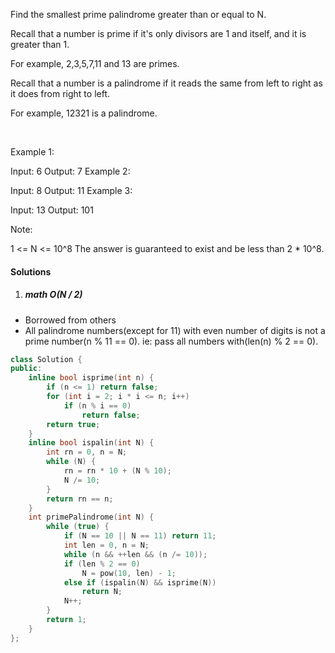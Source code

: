 Find the smallest prime palindrome greater than or equal to N.

Recall that a number is prime if it's only divisors are 1 and itself, and it is greater than 1. 

For example, 2,3,5,7,11 and 13 are primes.

Recall that a number is a palindrome if it reads the same from left to right as it does from right to left. 

For example, 12321 is a palindrome.

 

Example 1:

Input: 6
Output: 7
Example 2:

Input: 8
Output: 11
Example 3:

Input: 13
Output: 101
 

Note:

1 <= N <= 10^8
The answer is guaranteed to exist and be less than 2 * 10^8.

#### Solutions

1. ##### math O(N / 2)

- Borrowed from others
- All palindrome numbers(except for 11) with even number of digits is not a prime number(n % 11 == 0). ie: pass all numbers with(len(n) % 2 == 0).


```cpp
class Solution {
public:
    inline bool isprime(int n) {
        if (n <= 1) return false;
        for (int i = 2; i * i <= n; i++)
            if (n % i == 0)
                return false;
        return true;
    }
    inline bool ispalin(int N) {
        int rn = 0, n = N;
        while (N) {
            rn = rn * 10 + (N % 10);
            N /= 10;
        }
        return rn == n;
    }
    int primePalindrome(int N) {
        while (true) {
            if (N == 10 || N == 11) return 11;
            int len = 0, n = N;
            while (n && ++len && (n /= 10));
            if (len % 2 == 0)
                N = pow(10, len) - 1;
            else if (ispalin(N) && isprime(N))
                return N;
            N++;
        }
        return 1;
    }
};
```